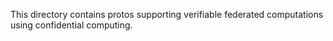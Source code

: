 This directory contains protos supporting verifiable federated computations
using confidential computing.
